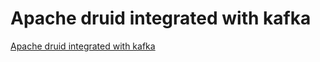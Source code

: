 # Apache druid integrated with kafka
[Apache druid integrated with kafka](https://aiwithcloud.com/2022/09/15/apache_druid_integrated_with_kafka/)